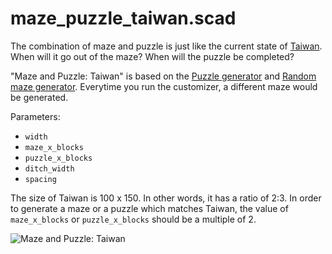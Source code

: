 # maze_puzzle_taiwan.scad

The combination of maze and puzzle is just like the current state of [Taiwan](https://www.google.com.tw/maps/search/Taiwan/@22.6662676,120.2916523,15z?hl=zh-TW). When will it go out of the maze? When will the puzzle be completed? 

"Maze and Puzzle: Taiwan" is based on the [Puzzle generator](https://www.thingiverse.com/thing:1427568) and [Random maze generator](https://www.thingiverse.com/thing:1185425). Everytime you run the customizer, a different maze would be generated. 

Parameters:

- `width`
- `maze_x_blocks`
- `puzzle_x_blocks`
- `ditch_width`
- `spacing`

The size of Taiwan is 100 x 150. In other words, it has a ratio of 2:3. In order to generate a maze or a puzzle which matches Taiwan, the value of  `maze_x_blocks` or `puzzle_x_blocks` should be a multiple of 2. 

![Maze and Puzzle: Taiwan](http://thingiverse-production-new.s3.amazonaws.com/renders/f4/76/38/e4/b1/37f733f7d20e0a869ef7e66e7b5066d1_preview_featured.jpg)